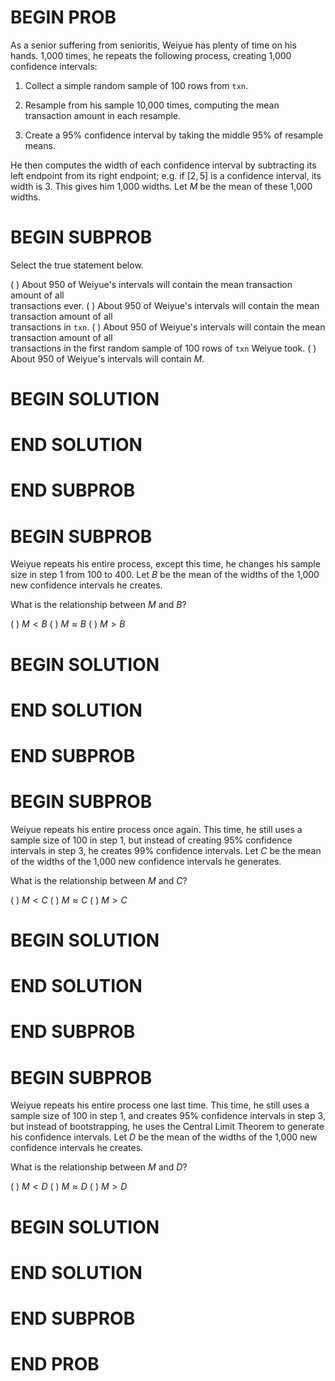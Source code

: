 # BEGIN PROB

As a senior suffering from senioritis, Weiyue has plenty of time on his
hands. 1,000 times, he repeats the following process, creating 1,000
confidence intervals:

1.  Collect a simple random sample of 100 rows from `txn`.

2.  Resample from his sample 10,000 times, computing the mean
    transaction amount in each resample.

3.  Create a 95% confidence interval by taking the middle 95% of
    resample means.

He then computes the width of each confidence interval by subtracting
its left endpoint from its right endpoint; e.g. if $[2, 5]$ is a
confidence interval, its width is 3. This gives him 1,000 widths. Let
$M$ be the mean of these 1,000 widths.

# BEGIN SUBPROB

Select the true statement below.

( ) About 950 of Weiyue's intervals will contain the mean transaction
amount of all\
transactions ever.
( ) About 950 of Weiyue's intervals will contain the mean transaction
amount of all\
transactions in `txn`.
( ) About 950 of Weiyue's intervals will contain the mean transaction
amount of all\
transactions in the first random sample of 100 rows of `txn` Weiyue
took.
( ) About 950 of Weiyue's intervals will contain $M$.

# BEGIN SOLUTION

# END SOLUTION

# END SUBPROB

# BEGIN SUBPROB

Weiyue repeats his entire process, except this time, he changes his
sample size in step 1 from 100 to 400. Let $B$ be the mean of the widths
of the 1,000 new confidence intervals he creates.

What is the relationship between $M$ and $B$?

( ) $M < B$
( ) $M \approx B$
( ) $M > B$

# BEGIN SOLUTION

# END SOLUTION

# END SUBPROB

# BEGIN SUBPROB

Weiyue repeats his entire process once again. This time, he still uses a
sample size of 100 in step 1, but instead of creating 95% confidence
intervals in step 3, he creates 99% confidence intervals. Let $C$ be the
mean of the widths of the 1,000 new confidence intervals he generates.

What is the relationship between $M$ and $C$?

( ) $M < C$ 
( ) $M \approx C$ 
( ) $M > C$

# BEGIN SOLUTION

# END SOLUTION

# END SUBPROB

# BEGIN SUBPROB

Weiyue repeats his entire process one last time. This time, he still
uses a sample size of 100 in step 1, and creates 95% confidence
intervals in step 3, but instead of bootstrapping, he uses the Central
Limit Theorem to generate his confidence intervals. Let $D$ be the mean
of the widths of the 1,000 new confidence intervals he creates.

What is the relationship between $M$ and $D$?

( ) $M < D$ 
( ) $M \approx D$ 
( ) $M > D$

# BEGIN SOLUTION

# END SOLUTION

# END SUBPROB

# END PROB